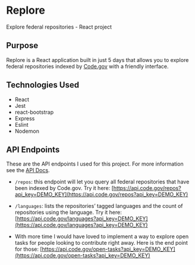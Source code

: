 # Replore

Explore federal repositories - React project

## Purpose

Replore is a React application built in just 5 days that allows you to explore federal repositories indexed by [Code.gov](https://www.code.gov/) with a friendly interface.

## Technologies Used

- React
- Jest
- react-bootstrap
- Express
- Eslint
- Nodemon

## API Endpoints

These are the API endpoints I used for this project. For more information see the [API Docs](https://open.gsa.gov/api/codedotgov/).

- `/repos`: this endpoint will let you query all federal repositories that have been indexed by Code.gov.
  Try it here: [https://api.code.gov/repos?api_key=DEMO_KEY](https://api.code.gov/repos?api_key=DEMO_KEY)

- `/languages`: lists the repositories’ tagged languages and the count of repositories using the language.
  Try it here: [https://api.code.gov/languages?api_key=DEMO_KEY](https://api.code.gov/languages?api_key=DEMO_KEY)

- With more time I would have loved to implement a way to explore open tasks for people looking to contribute right away. Here is the end point for those: [https://api.code.gov/open-tasks?api_key=DEMO_KEY](https://api.code.gov/open-tasks?api_key=DEMO_KEY)
